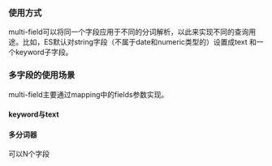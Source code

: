 ### 使用方式
multi-field可以将同一个字段应用于不同的分词解析，以此来实现不同的查询用途。比如，ES默认对string字段（不属于date和numeric类型的）设置成text 和一个keyword子字段。
### 多字段的使用场景
multi-field主要通过mapping中的fields参数实现。  

#### keyword与text
#### 多分词器
可以N个字段
